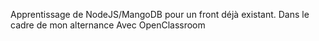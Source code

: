 Apprentissage de NodeJS/MangoDB pour un front déjà existant. Dans le cadre de mon alternance Avec OpenClassroom
